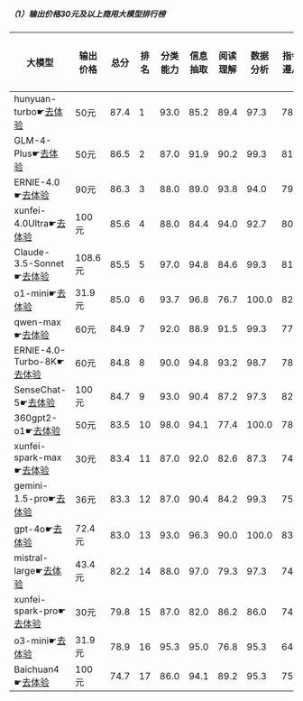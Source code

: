 
##### （1）输出价格30元及以上商用大模型排行榜

|大模型|输出价格|总分|排名|分类能力|信息抽取|阅读理解|数据分析|指令遵从|算术运算|初中数学|符号推理|代词理解|诗词匹配|公务员考试|律师资格考试|高考|常识推理|文本蕴含|成语理解|情感分析|演绎推理|C3中文阅读理解|
|-----|------|----|---|------|-------|------|-------|------|-------|------|-------|-------|------|---------|----------|---|------|-------|------|-------|-------|-----------|
|hunyuan-turbo☛[去体验](https://easyllm.site/static/modelcompare.html?type=proprietary)|50元|87.4|1|93.0|85.2|89.4|                    97.3|78.0|99.5|93.7|83.2|                    92.0|82.4|82.6|69.1|                    90.6|74.7|77.4|87.0|98.0|                    90.2|98.0|
|GLM-4-Plus☛[去体验](https://easyllm.site/static/modelcompare.html?type=proprietary)|50元|86.5|2|87.0|91.9|90.2|                    99.3|81.0|88.7|89.5|87.0|                    90.9|89.4|76.7|56.8|                    86.9|75.8|71.0|90.0|97.0|                    94.3|100.0|
|ERNIE-4.0☛[去体验](https://easyllm.site/static/modelcompare.html?type=proprietary)|90元|86.3|3|88.0|89.0|93.8|                    94.0|79.0|100.0|88.6|82.8|                    92.0|84.0|76.0|61.0|                    83.7|81.8|78.0|94.0|92.0|                    82.0|100.0|
|xunfei-4.0Ultra☛[去体验](https://easyllm.site/static/modelcompare.html?type=proprietary)|100元|85.6|4|88.0|84.4|94.0|                    92.7|80.0|94.3|93.7|81.9|                    92.0|85.0|72.0|62.0|                    83.1|76.8|64.0|92.0|96.0|                    94.0|100.0|
|Claude-3.5-Sonnet☛[去体验](https://easyllm.site/static/modelcompare.html?type=proprietary)|108.6元|85.5|5|97.0|94.8|84.6|                    99.3|81.8|92.2|82.7|91.1|                    95.1|86.1|64.0|42.0|                    73.9|80.8|67.0|100.0|94.0|                    98.0|100.0|
|o1-mini☛[去体验](https://easyllm.site/static/modelcompare.html?type=proprietary)|31.9元|85.0|6|93.7|96.8|76.7|                    100.0|82.2|99.0|94.9|88.9|                    95.5|83.5|77.1|24.9|                    74.4|75.8|72.6|86.0|97.0|                    97.6|98.0|
|qwen-max☛[去体验](https://easyllm.site/static/modelcompare.html?type=proprietary)|60元|84.9|7|92.0|88.9|91.5|                    99.3|77.0|79.8|91.9|74.5|                    93.0|88.9|73.6|47.0|                    84.5|79.8|67.1|93.0|98.0|                    92.7|100.0|
|ERNIE-4.0-Turbo-8K☛[去体验](https://easyllm.site/static/modelcompare.html?type=proprietary)|60元|84.8|8|90.0|94.8|93.2|                    98.7|78.0|97.7|82.9|82.8|                    92.7|86.4|71.7|58.6|                    81.0|81.8|71.8|92.0|98.0|                    61.8|97.0|
|SenseChat-5☛[去体验](https://easyllm.site/static/modelcompare.html?type=proprietary)|100元|84.7|9|93.0|90.4|87.2|                    97.3|82.0|85.0|82.9|86.2|                    90.0|86.0|70.0|45.0|                    74.8|70.7|80.0|98.0|94.0|                    98.0|98.0|
|360gpt2-o1☛[去体验](https://easyllm.site/static/modelcompare.html?type=proprietary)|50元|83.5|10|98.0|94.1|77.4|                    100.0|78.8|90.4|91.5|85.5|                    89.2|83.8|70.5|48.0|                    79.9|71.7|58.7|81.0|96.0|                    95.1|96.0|
|xunfei-spark-max☛[去体验](https://easyllm.site/static/modelcompare.html?type=proprietary)|30元|83.4|11|87.0|92.0|82.6|                    87.3|74.0|93.5|93.7|72.5|                    91.6|87.0|70.4|59.6|                    84.7|76.8|61.5|85.3|97.2|                    91.9|95.3|
|gemini-1.5-pro☛[去体验](https://easyllm.site/static/modelcompare.html?type=proprietary)|36元|83.3|12|87.0|90.4|84.2|                    99.3|75.0|92.2|92.5|85.9|                    91.3|84.2|69.7|31.3|                    77.7|80.8|63.9|88.1|94.1|                    98.4|96.6|
|gpt-4o☛[去体验](https://easyllm.site/static/modelcompare.html?type=proprietary)|72.4元|83.0|13|93.0|96.3|90.0|                    100.0|83.0|95.7|81.1|72.8|                    87.1|82.7|67.6|35.0|                    72.7|73.7|61.5|93.0|95.0|                    96.7|100.0|
|mistral-large☛[去体验](https://easyllm.site/static/modelcompare.html?type=proprietary)|43.4元|82.2|14|88.0|97.0|79.3|                    97.3|74.6|93.7|88.7|89.5|                    91.3|82.6|66.5|33.5|                    69.8|75.6|62.0|84.6|94.8|                    96.7|95.5|
|xunfei-spark-pro☛[去体验](https://easyllm.site/static/modelcompare.html?type=proprietary)|30元|79.8|15|87.0|82.0|86.2|                    86.0|74.0|94.0|94.6|35.0|                    90.9|86.9|60.8|63.0|                    78.4|76.8|57.1|86.1|97.4|                    85.4|95.3|
|o3-mini☛[去体验](https://easyllm.site/static/modelcompare.html?type=proprietary)|31.9元|78.9|16|95.3|95.0|76.8|                    95.3|64.4|96.2|84.8|81.2|                    89.0|72.5|62.2|26.1|                    61.6|73.7|59.1|85.6|96.9|                    91.1|93.1|
|Baichuan4☛[去体验](https://easyllm.site/static/modelcompare.html?type=proprietary)|100元|74.7|17|86.0|94.1|89.2|                    95.3|75.0|78.2|75.1|82.3|                    90.0|83.0|62.0|34.4|                    71.6|75.8|25.0|92.0|98.0|                    14.0|98.0|

